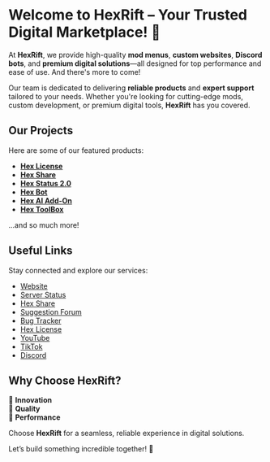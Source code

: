 # Welcome to HexRift – Your Trusted Digital Marketplace! 🚀

At **HexRift**, we provide high-quality **mod menus**, **custom websites**, **Discord bots**, and **premium digital solutions**—all designed for top performance and ease of use. And there's more to come!

Our team is dedicated to delivering **reliable products** and **expert support** tailored to your needs. Whether you're looking for cutting-edge mods, custom development, or premium digital tools, **HexRift** has you covered.

## Our Projects
Here are some of our featured products:

- [**Hex License**](https://hexrift.net/products/Hex-License)
- [**Hex Share**](https://hexrift.net/products/Hex-Share)
- [**Hex Status 2.0**](https://hexrift.net/products/Hex-Status-20)
- [**Hex Bot**](https://hexrift.net/products/Hex-Bot)
- [**Hex AI Add-On**](https://hexrift.net/products/Hex-AI-Add-On)
- [**Hex ToolBox**](https://hexrift.net/products/Hex-ToolBox)

...and so much more!

## Useful Links
Stay connected and explore our services:

- [Website](https://hexrift.net/)
- [Server Status](https://hexrift.net/status)
- [Hex Share](https://hexrift.net/share)
- [Suggestion Forum](https://hexrift.net/forum)
- [Bug Tracker](https://hexrift.net/track)
- [Hex License](https://hexrift.net/auth)
- [YouTube](https://hexrift.net/youtube)
- [TikTok](https://hexrift.net/tiktok)
- [Discord](https://hexrift.net/discord)

## Why Choose HexRift?
🔹 **Innovation**  
🔹 **Quality**  
🔹 **Performance**  

Choose **HexRift** for a seamless, reliable experience in digital solutions.  

Let’s build something incredible together! 🚀
